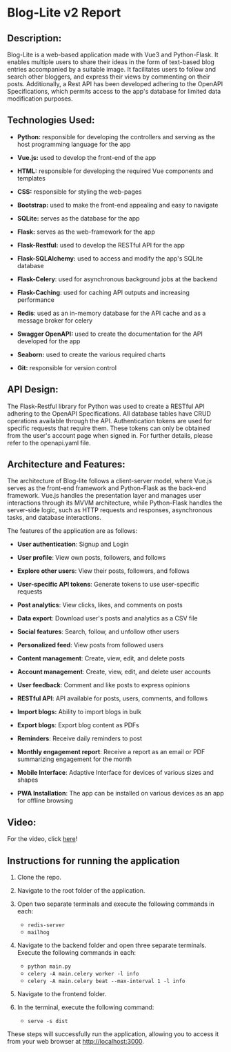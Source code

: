 # Blog-Lite v2 Report

## Description:

Blog-Lite is a web-based application made with Vue3 and Python-Flask. It
enables multiple users to share their ideas in the form of text-based
blog entries accompanied by a suitable image. It facilitates users to
follow and search other bloggers, and express their views by commenting
on their posts. Additionally, a Rest API has been developed adhering to
the OpenAPI Specifications, which permits access to the app\'s database
for limited data modification purposes.

## Technologies Used:

-   **Python:** responsible for developing the controllers and serving
    as the host programming language for the app

-   **Vue.js:** used to develop the front-end of the app

-   **HTML:** responsible for developing the required Vue components and
    templates

-   **CSS:** responsible for styling the web-pages

-   **Bootstrap:** used to make the front-end appealing and easy to
    navigate

-   **SQLite:** serves as the database for the app

-   **Flask:** serves as the web-framework for the app

-   **Flask-Restful:** used to develop the RESTful API for the app

-   **Flask-SQLAlchemy:** used to access and modify the app\'s SQLite
    database

-   **Flask-Celery**: used for asynchronous background jobs at the
    backend

-   **Flask-Caching**: used for caching API outputs and increasing
    performance

-   **Redis**: used as an in-memory database for the API cache and as a
    message broker for celery

-   **Swagger OpenAPI:** used to create the documentation for the API
    developed for the app

-   **Seaborn:** used to create the various required charts

-   **Git:** responsible for version control

## API Design:

The Flask-Restful library for Python was used to create a RESTful API
adhering to the OpenAPI Specifications. All database tables have CRUD
operations available through the API. Authentication tokens are used for
specific requests that require them. These tokens can only be obtained
from the user\'s account page when signed in. For further details,
please refer to the openapi.yaml file.

## Architecture and Features:

The architecture of Blog-lite follows a client-server model, where
Vue.js serves as the front-end framework and Python-Flask as the
back-end framework. Vue.js handles the presentation layer and manages
user interactions through its MVVM architecture, while Python-Flask
handles the server-side logic, such as HTTP requests and responses,
asynchronous tasks, and database interactions.

The features of the application are as follows:

-   **User authentication**: Signup and Login

-   **User profile**: View own posts, followers, and follows

-   **Explore other users**: View their posts, followers, and follows

-   **User-specific API tokens**: Generate tokens to use user-specific
    requests

-   **Post analytics**: View clicks, likes, and comments on posts

-   **Data export**: Download user\'s posts and analytics as a CSV file

-   **Social features**: Search, follow, and unfollow other users

-   **Personalized feed**: View posts from followed users

-   **Content management**: Create, view, edit, and delete posts

-   **Account management**: Create, view, edit, and delete user accounts

-   **User feedback**: Comment and like posts to express opinions

-   **RESTful API**: API available for posts, users, comments, and
    follows

-   **Import blogs:** Ability to import blogs in bulk

-   **Export blogs**: Export blog content as PDFs

-   **Reminders**: Receive daily reminders to post

-   **Monthly engagement report**: Receive a report as an email or PDF
    summarizing engagement for the month

-   **Mobile Interface**: Adaptive Interface for devices of various
    sizes and shapes

-   **PWA Installation**: The app can be installed on various devices as
    an app for offline browsing

## Video:

For the video, click
[here](https://youtu.be/h8Gj-RqDZys)!

## Instructions for running the application

1. Clone the repo.
2. Navigate to the root folder of the application.
3. Open two separate terminals and execute the following commands in each:

    * `redis-server`
    * `mailhog`
4. Navigate to the backend folder and open three separate terminals. Execute the following commands in each:

    * `python main.py`
    * `celery -A main.celery worker -l info`
    * `celery -A main.celery beat --max-interval 1 -l info`
5. Navigate to the frontend folder.
6. In the terminal, execute the following command:

    * `serve -s dist`

These steps will successfully run the application, allowing you to access it from your web browser at [http://localhost:3000](http://localhost:3000).
